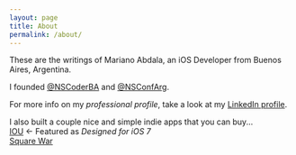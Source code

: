 ```yaml
---
layout: page
title: About
permalink: /about/
---
```


These are the writings of Mariano Abdala, an iOS Developer from Buenos Aires, Argentina.

I founded [@NSCoderBA](https://twitter.com/nscoderba) and [@NSConfArg](http://twitter.com/nsconfarg).

For more info on my _professional profile_, take a look at my [LinkedIn profile](Profilehttps://ar.linkedin.com/in/marianoabdala).

I also built a couple nice and simple indie apps that you can buy...  
[IOU](http://mariano.zerously.com/iou) ← Featured as _Designed for iOS 7_  
[Square War](http://mariano.zerously.com/square-war)
